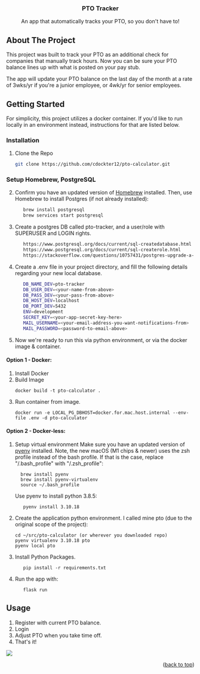 <h3 align="center">PTO Tracker</h3>
<div>
  <p align="center">
    An app that automatically tracks your PTO, so you don't have to!
</p>
</div>

<!-- ABOUT THE PROJECT -->
## About The Project
This project was built to track your PTO as an additional check for companies that manually track hours. Now you can be
sure your PTO balance lines up with what is posted on your pay stub.

The app will update your PTO balance on the last day of the month at a rate of 3wks/yr if you're a junior employee, or
4wk/yr for senior employees.


<!-- GETTING STARTED -->
## Getting Started

For simplicity, this project utilizes a docker container. If you'd like to run locally in an environment instead,
instructions for that are listed below.

### Installation

1. Clone the Repo
   ```sh
   git clone https://github.com/cdockter12/pto-calculator.git
   ```
### Setup Homebrew, PostgreSQL
2. Confirm you have an updated version of [Homebrew](http://brew.sh/) installed. Then, use Homebrew to install Postgres (if not already installed):
   ```sh
	  brew install postgresql  
	  brew services start postgresql  
   ```
3. Create a postgres DB called pto-tracker, and a user/role with SUPERUSER and LOGIN rights.
   ```sh
      https://www.postgresql.org/docs/current/sql-createdatabase.html
      https://www.postgresql.org/docs/current/sql-createrole.html
      https://stackoverflow.com/questions/10757431/postgres-upgrade-a-user-to-be-a-superuser
   ```
4. Create a .env file in your project directory, and fill the following details regarding your new local database.
   ```sh
      DB_NAME_DEV=pto-tracker
      DB_USER_DEV=<your-name-from-above>
      DB_PASS_DEV=<your-pass-from-above>
      DB_HOST_DEV=localhost
      DB_PORT_DEV=5432
      ENV=development
      SECRET_KEY=<your-app-secret-key-here>
      MAIL_USERNAME=<your-email-address-you-want-notifications-from>
      MAIL_PASSWORD=<password-to-email-above>
   ```
5. Now we're ready to run this via python environment, or via the docker image & container.
#### Option 1 - Docker:
1. Install Docker
2. Build Image
   ```shell
   docker build -t pto-calculator .
   ```
3. Run container from image.
   ```shell
   docker run -e LOCAL_PG_DBHOST=docker.for.mac.host.internal --env-file .env -d pto-calculator
   ```
   

#### Option 2 - Docker-less:
1. Setup virtual environment
   Make sure you have an updated version of [pyenv](https://github.com/pyenv/pyenv-installer) installed. Note, the new macOS (M1 chips & newer) uses the zsh profile instead of the bash profile.  If that is the case, replace "/.bash_profile" with "/.zsh_profile":
    ```
	  brew install pyenv  
	  brew install pyenv-virtualenv
      source ~/.bash_profile  
	```
   Use pyenv to install python 3.8.5:
   ```
	  pyenv install 3.10.18 
   ```

2. Create the application python environment. I called mine pto (due to the original scope of the project):
   ```
   cd ~/src/pto-calculator (or wherever you downloaded repo)  
   pyenv virtualenv 3.10.18 pto  
   pyenv local pto  
   ```
3. Install Python Packages.
   ``` 
	  pip install -r requirements.txt  
   ```
4. Run the app with: 
   ```
      flask run
   ```

<!-- USAGE EXAMPLES -->
## Usage

1. Register with current PTO balance.
2. Login
3. Adjust PTO when you take time off.
4. That's it!


![](https://media.giphy.com/media/l1Ku7Ru3ZzSRCd2zC/giphy.gif)

<p align="right">(<a href="#readme-top">back to top</a>)</p>



